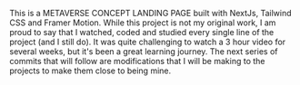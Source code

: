 This is a METAVERSE CONCEPT LANDING PAGE built with NextJs, Tailwind CSS and Framer Motion.
While this project is not my original work, I am proud to say that I watched, coded and studied every single line of the project (and I still do). It was quite challenging to watch a 3 hour video for several weeks, but it's been a great learning journey.
The next series of commits that will follow are modifications that I will be making to the projects to make them close to being mine.
